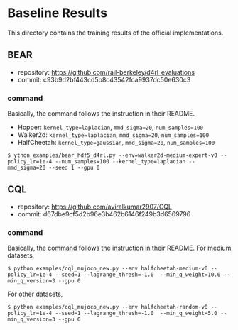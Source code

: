 # Baseline Results
This directory contains the training results of the official implementations.

## BEAR
- repository: https://github.com/rail-berkeley/d4rl_evaluations
- commit: c93b9d2bf443cd5b8c43542fca9937dc50e630c3

### command
Basically, the command follows the instruction in their README.

- Hopper: `kernel_type=laplacian`, `mmd_sigma=20`, `num_samples=100`
- Walker2d: `kernel_type=laplacian`, `mmd_sigma=20`, `num_samples=100`
- HalfCheetah: `kernel_type=gaussian`, `mmd_sigma=20`, `num_samples=100`

```
$ ython examples/bear_hdf5_d4rl.py --env=walker2d-medium-expert-v0 --policy_lr=1e-4 --num_samples=100 --kernel_type=laplacian --mmd_sigma=20 --seed 1 --gpu 0
```

## CQL
- repository: https://github.com/aviralkumar2907/CQL
- commit: d67dbe9cf5d2b96e3b462b6146f249b3d6569796

### command
Basically, the command follows the instruction in their README. For medium datasets,
```
$ python examples/cql_mujoco_new.py --env halfcheetah-medium-v0 --policy_lr=1e-4 --seed=1 --lagrange_thresh=-1.0  --min_q_weight=10.0 --min_q_version=3 --gpu 0
```

For other datasets,
```
$ python examples/cql_mujoco_new.py --env halfcheetah-random-v0 --policy_lr=1e-4 --seed=1 --lagrange_thresh=-1.0  --min_q_weight=5.0 --min_q_version=3 --gpu 0
```
